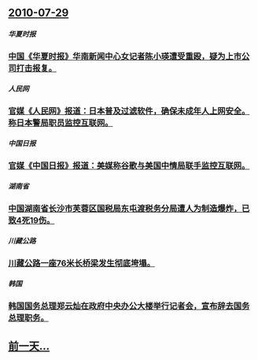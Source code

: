 ## [2010-07-29](/zh/news/2010/07/29/index.md)

##### 华夏时报
### [ 中国《华夏时报》华南新闻中心女记者陈小瑛遭受重殴，疑为上市公司打击报复。](/zh/news/2010/07/29/中国-华夏时报-华南新闻中心女记者陈小瑛遭受重殴-疑为上市公司打击报复.md)
##### 人民网
### [ 官媒《人民网》报道：日本普及过滤软件，确保未成年人上网安全。称日本警局职员监控互联网。](/zh/news/2010/07/29/官媒-人民网-报道-日本普及过滤软件-确保未成年人上网安全-称日本警局职员监控互联网.md)
##### 中国日报
### [ 官媒《中国日报》报道：美媒称谷歌与美国中情局联手监控互联网。](/zh/news/2010/07/29/官媒-中国日报-报道-美媒称谷歌与美国中情局联手监控互联网.md)
##### 湖南省
### [ 中国湖南省长沙市芙蓉区国税局东屯渡税务分局遭人为制造爆炸，已致4死19伤。](/zh/news/2010/07/29/中国湖南省长沙市芙蓉区国税局东屯渡税务分局遭人为制造爆炸-已致4死19伤.md)
##### 川藏公路
### [ 川藏公路一座76米长桥梁发生彻底垮塌。](/zh/news/2010/07/29/川藏公路一座76米长桥梁发生彻底垮塌.md)
##### 韩国
### [ 韩国国务总理郑云灿在政府中央办公大楼举行记者会，宣布辞去国务总理职务。](/zh/news/2010/07/29/韩国国务总理郑云灿在政府中央办公大楼举行记者会-宣布辞去国务总理职务.md)
## [前一天...](/zh/news/2010/07/28/index.md)

